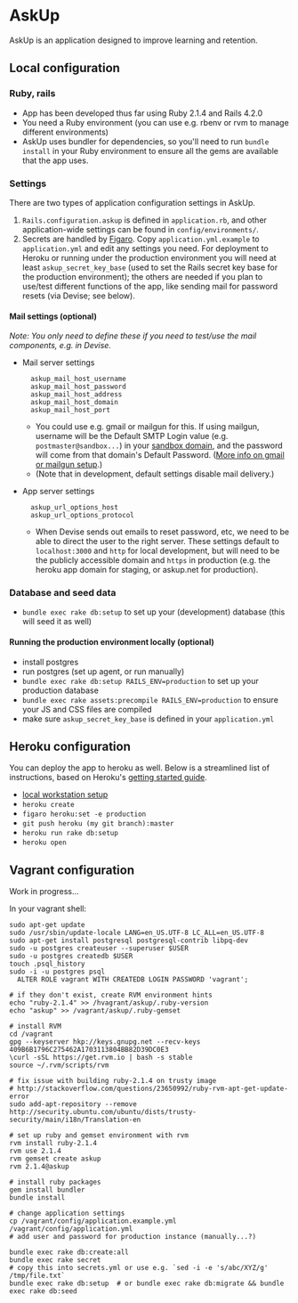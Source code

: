 # AskUp

AskUp is an application designed to improve learning and retention.

## Local configuration

### Ruby, rails
* App has been developed thus far using Ruby 2.1.4 and Rails 4.2.0
* You need a Ruby environment (you can use e.g. rbenv or rvm to manage different environments)
* AskUp uses bundler for dependencies, so you'll need to run `bundle install` in your Ruby environment 
  to ensure all the gems are available that the app uses.

### Settings
There are two types of application configuration settings in AskUp.

1. `Rails.configuration.askup` is defined in `application.rb`, and other application-wide settings
 can be found in `config/environments/`.
2. Secrets are handled by [Figaro](https://github.com/laserlemon/figaro). Copy `application.yml.example` to 
 `application.yml` and edit any settings you need. For deployment to Heroku or running under the production 
  environment you will need at least `askup_secret_key_base` (used to set the Rails secret key base for the 
  production environment); the others are needed if you plan to use/test different functions of the app, like
  sending mail for password resets (via Devise; see below).

#### Mail settings (optional)

*Note: You only need to define these if you need to test/use the mail components, e.g. in Devise.*

* Mail server settings

        askup_mail_host_username
        askup_mail_host_password
        askup_mail_host_address
        askup_mail_host_domain
        askup_mail_host_port

    * You could use e.g. gmail or mailgun for this. If using mailgun, 
      username will be the Default SMTP Login value (e.g. `postmaster@sandbox...`) 
      in your [sandbox domain](https://mailgun.com/app/domains), and the password will 
      come from that domain's Default Password. 
      ([More info on gmail or mailgun setup](http://www.gotealeaf.com/blog/handling-emails-in-rails).)
    * (Note that in development, default settings disable mail delivery.)

* App server settings

        askup_url_options_host
        askup_url_options_protocol

    * When Devise sends out emails to reset password, etc, we need to be able to direct
      the user to the right server. These settings default to `localhost:3000` and `http`
      for local development, but will need to be the publicly accessible domain and `https` in
      production (e.g. the heroku app domain for staging, or askup.net for production).

### Database and seed data
* `bundle exec rake db:setup` to set up your (development) database (this will seed it as well)

#### Running the production environment locally (optional)
* install postgres
* run postgres (set up agent, or run manually)
* `bundle exec rake db:setup RAILS_ENV=production` to set up your production database
* `bundle exec rake assets:precompile RAILS_ENV=production` to ensure your JS and CSS files are compiled
* make sure `askup_secret_key_base` is defined in your `application.yml`

## Heroku configuration

You can deploy the app to heroku as well. Below is a streamlined list of instructions, 
based on Heroku's [getting started guide](https://devcenter.heroku.com/articles/getting-started-with-rails4).

* [local workstation setup](https://devcenter.heroku.com/articles/getting-started-with-rails4#local-workstation-setup)
* `heroku create`
* `figaro heroku:set -e production`
* `git push heroku (my git branch):master`
* `heroku run rake db:setup`
* `heroku open`

## Vagrant configuration

Work in progress...

In your vagrant shell:

    sudo apt-get update
    sudo /usr/sbin/update-locale LANG=en_US.UTF-8 LC_ALL=en_US.UTF-8
    sudo apt-get install postgresql postgresql-contrib libpq-dev
    sudo -u postgres createuser --superuser $USER
    sudo -u postgres createdb $USER
    touch .psql_history
    sudo -i -u postgres psql
      ALTER ROLE vagrant WITH CREATEDB LOGIN PASSWORD 'vagrant';
    
    # if they don't exist, create RVM environment hints
    echo "ruby-2.1.4" >> /hvagrant/askup/.ruby-version
    echo "askup" >> /vagrant/askup/.ruby-gemset  
    
    # install RVM
    cd /vagrant
    gpg --keyserver hkp://keys.gnupg.net --recv-keys 409B6B1796C275462A1703113804BB82D39DC0E3
    \curl -sSL https://get.rvm.io | bash -s stable
    source ~/.rvm/scripts/rvm
    
    # fix issue with building ruby-2.1.4 on trusty image
    # http://stackoverflow.com/questions/23650992/ruby-rvm-apt-get-update-error
    sudo add-apt-repository --remove http://security.ubuntu.com/ubuntu/dists/trusty-security/main/i18n/Translation-en
    
    # set up ruby and gemset environment with rvm
    rvm install ruby-2.1.4
    rvm use 2.1.4
    rvm gemset create askup
    rvm 2.1.4@askup
    
    # install ruby packages
    gem install bundler
    bundle install
    
    # change application settings
    cp /vagrant/config/application.example.yml /vagrant/config/application.yml
    # add user and password for production instance (manually...?)
    
    bundle exec rake db:create:all
    bundle exec rake secret
    # copy this into secrets.yml or use e.g. `sed -i -e 's/abc/XYZ/g' /tmp/file.txt`
    bundle exec rake db:setup  # or bundle exec rake db:migrate && bundle exec rake db:seed
    
